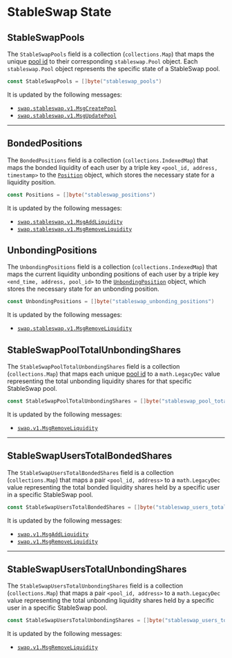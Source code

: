 # StableSwap State

## StableSwapPools

The `StableSwapPools` field is a collection (`collections.Map`) that maps the unique [pool id](01_state.md#nextpoolid) to their corresponding `stableswap.Pool` object. Each `stableswap.Pool` object represents the specific state of a StableSwap pool.
```go
const StableSwapPools = []byte("stableswap_pools")
```

It is updated by the following messages:
- [`swap.stableswap.v1.MsgCreatePool`](./02_messages_stableswap.md#create-pool)
- [`swap.stableswap.v1.MsgUpdatePool`](./02_messages_stableswap.md#update-pool)

---

## BondedPositions

The `BondedPositions` field is a collection (`collections.IndexedMap`) that maps the bonded liquidity of each user by a triple key `<pool_id, address, timestamp>` to the [`Position`](01_types.md#position) object, which stores the necessary state for a liquidity position.
```go
const Positions = []byte("stableswap_positions")
```

It is updated by the following messages:
- [`swap.stableswap.v1.MsgAddLiquidity`](./02_messages.md#addliquidity)
- [`swap.stableswap.v1.MsgRemoveLiquidity`](./02_messages.md#removeliquidity)

## UnbondingPositions

The `UnbondingPositions` field is a collection (`collections.IndexedMap`) that maps the current liquidity unbonding positions of each user by a triple key `<end_time, address, pool_id>` to the [`UnbondingPosition`](01_types.md#unbondingposition) object, which stores the necessary state for an unbonding position.
```go
const UnbondingPositions = []byte("stableswap_unbonding_positions")
```

It is updated by the following messages:
- [`swap.stableswap.v1.MsgRemoveLiquidity`](./02_messages.md#removeliquidity)


## StableSwapPoolTotalUnbondingShares

The `StableSwapPoolTotalUnbondingShares` field is a collection (`collections.Map`) that maps each unique [pool id](01_state.md#nextpoolid) to a `math.LegacyDec` value representing the total unbonding liquidity shares for that specific StableSwap pool.
```go
const StableSwapPoolTotalUnbondingShares = []byte("stableswap_pool_total_unbonding_shares")
```

It is updated by the following messages:
- [`swap.v1.MsgRemoveLiquidity`](./02_messages.md#remove-liquidity)

---

## StableSwapUsersTotalBondedShares

The `StableSwapUsersTotalBondedShares` field is a collection (`collections.Map`) that maps a pair `<pool_id, address>` to a `math.LegacyDec` value representing the total bonded liquidity shares held by a specific user in a specific StableSwap pool.
```go
const StableSwapUsersTotalBondedShares = []byte("stableswap_users_total_bonded_shares")
```

It is updated by the following messages:
- [`swap.v1.MsgAddLiquidity`](./02_messages.md#add-liquidity)
- [`swap.v1.MsgRemoveLiquidity`](./02_messages.md#remove-liquidity)

---

## StableSwapUsersTotalUnbondingShares

The `StableSwapUsersTotalUnbondingShares` field is a collection (`collections.Map`) that maps a pair `<pool_id, address>` to a `math.LegacyDec` value representing the total unbonding liquidity shares held by a specific user in a specific StableSwap pool.
```go
const StableSwapUsersTotalUnbondingShares = []byte("stableswap_users_total_unbonding_shares")
```

It is updated by the following messages:
- [`swap.v1.MsgRemoveLiquidity`](./02_messages.md#remove-liquidity)

